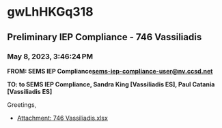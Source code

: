 # gwLhHKGq318
## Preliminary IEP Compliance - 746 Vassiliadis
### May 8, 2023, 3:46:24 PM
**FROM: SEMS IEP Compliance<sems-iep-compliance-user@nv.ccsd.net>**

**TO: to SEMS IEP Compliance, Sandra King [Vassiliadis ES], Paul Catania [Vassiliadis ES]**


Greetings, 





* [Attachment: 746 Vassiliadis.xlsx](gwLhHKGq318-attachment-1.xlsx)
